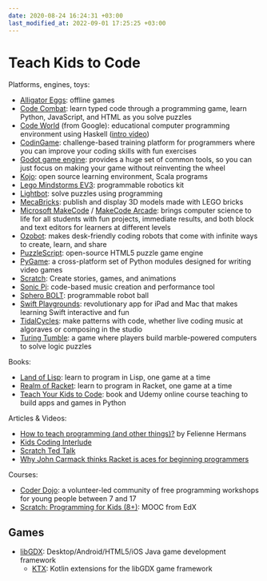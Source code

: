 ```yaml
---
date: 2020-08-24 16:24:31 +03:00
last_modified_at: 2022-09-01 17:25:25 +03:00
---
```


# Teach Kids to Code

Platforms, engines, toys:

- [Alligator Eggs](http://worrydream.com/AlligatorEggs/): offline games
- [Code Combat](https://codecombat.com/): learn typed code through a programming game, learn Python, JavaScript, and HTML as you solve puzzles
- [Code World](https://code.world/#) (from Google): educational computer programming environment using Haskell ([intro video](https://youtu.be/mFSeyhkPTAs))
- [CodinGame](https://www.codingame.com/): challenge-based training platform for programmers where you can improve your coding skills with fun exercises
- [Godot game engine](https://godotengine.org/): provides a huge set of common tools, so you can just focus on making your game without reinventing the wheel
- [Kojo](http://kogics.net/kojo): open source learning environment, Scala programs
- [Lego Mindstorms EV3](https://www.cmu.edu/roboticsacademy/roboticscurriculum/Lego%20Curriculum/EV3-Intro.html): programmable robotics kit
- [Lightbot](https://lightbot.com/): solve puzzles using programming
- [MecaBricks](https://www.mecabricks.com/): publish and display 3D models made with LEGO bricks
- [Microsoft MakeCode](https://www.microsoft.com/en-us/makecode?rtc=1) / [MakeCode Arcade](https://arcade.makecode.com/): brings computer science to life for all students with fun projects, immediate results, and both block and text editors for learners at different levels
- [Ozobot](https://ozobot.com/): makes desk-friendly coding robots that come with infinite ways to create, learn, and share
- [PuzzleScript](https://www.puzzlescript.net/): open-source HTML5 puzzle game engine
- [PyGame](https://www.pygame.org/): a cross-platform set of Python modules designed for writing video games
- [Scratch](https://scratch.mit.edu/): Create stories, games, and animations
- [Sonic Pi](https://sonic-pi.net/): code-based music creation and performance tool
- [Sphero BOLT](https://sphero.com/products/sphero-bolt): programmable robot ball
- [Swift Playgrounds](https://www.apple.com/swift/playgrounds/): revolutionary app for iPad and Mac that makes learning Swift interactive and fun
- [TidalCycles](https://tidalcycles.org/index.php/Welcome): make patterns with code, whether live coding music at algoraves or composing in the studio
- [Turing Tumble](https://www.turingtumble.com/): a game where players build marble-powered computers to solve logic puzzles

Books:

- [Land of Lisp](http://landoflisp.com/): learn to program in Lisp, one game at a time
- [Realm of Racket](https://nostarch.com/realmofracket.htm): learn to program in Racket, one game at a time
- [Teach Your Kids to Code](http://teachyourkidstocode.com/): book and Udemy online course teaching to build apps and games in Python

Articles & Videos:

- [How to teach programming (and other things)?](https://youtu.be/g1ib43q3uXQ) by Felienne Hermans
- [Kids Coding Interlude](https://www.snoyman.com/blog/2018/12/kids-coding-interlude-the-function-game)
- [Scratch Ted Talk](https://www.ted.com/talks/mitch_resnick_let_s_teach_kids_to_code)
- [Why John Carmack thinks Racket is aces for beginning programmers](https://www.itworld.com/article/2978142/why-john-carmack-thinks-racket-is-aces-for-beginning-programmers.html)

Courses:

- [Coder Dojo](https://www.coderdojo.ro/): a volunteer-led community of free programming workshops for young people between 7 and 17
- [Scratch: Programming for Kids (8+)](https://www.edx.org/course/scratch-programming-for-kids-8): MOOC from EdX


## Games

* [libGDX](https://libgdx.com/): Desktop/Android/HTML5/iOS Java game development framework
  * [KTX](https://github.com/libktx/ktx): Kotlin extensions for the libGDX game framework
